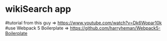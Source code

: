 # wikiSearch app

#tutorial from this guy => https://www.youtube.com/watch?v=Dk6Wopar10k
#use Webpack 5 Boilerplate => https://github.com/harryheman/Webpack5-Boilerplate
